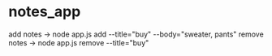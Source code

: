 # notes_app

 add notes -> node app.js add --title="buy" --body="sweater, pants"
 remove notes ->  node app.js remove --title="buy"
